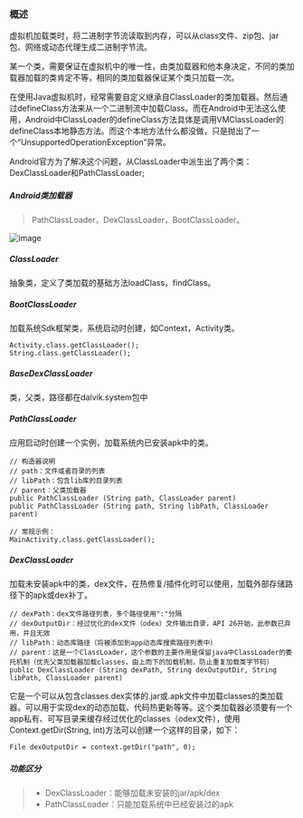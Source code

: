 
### 概述
虚拟机加载类时，将二进制字节流读取到内存，可以从class文件、zip包、jar包、网络或动态代理生成二进制字节流。

某一个类，需要保证在虚拟机中的唯一性，由类加载器和他本身决定，不同的类加载器加载的类肯定不等，相同的类加载器保证某个类只加载一次。

在使用Java虚拟机时，经常需要自定义继承自ClassLoader的类加载器。然后通过defineClass方法来从一个二进制流中加载Class。而在Android中无法这么使用，Android中ClassLoader的defineClass方法具体是调用VMClassLoader的defineClass本地静态方法。而这个本地方法什么都没做，只是抛出了一个“UnsupportedOperationException”异常。 

Android官方为了解决这个问题，从ClassLoader中派生出了两个类：DexClassLoader和PathClassLoader;

##### Android类加载器                                                       
> PathClassLoader，DexClassLoader，BootClassLoader。

![image](https://note.youdao.com/yws/public/resource/bd20ef876cb61385c8c4cc42339590cf/xmlnote/06E6D2DB9E214123A48E5CFD9E41FFB5/6689)

##### ClassLoader
抽象类，定义了类加载的基础方法loadClass，findClass。

##### BootClassLoader
加载系统Sdk框架类，系统启动时创建，如Context，Activity类。
```
Activity.class.getClassLoader();
String.class.getClassLoader();
```

##### BaseDexClassLoader
类，父类，路径都在dalvik.system包中

##### PathClassLoader
应用启动时创建一个实例，加载系统内已安装apk中的类。
```
// 构造器说明
// path：文件或者目录的列表 
// libPath：包含lib库的目录列表 
// parent：父类加载器
public PathClassLoader (String path, ClassLoader parent)
public PathClassLoader (String path, String libPath, ClassLoader parent)

// 常规示例：
MainActivity.class.getClassLoader();
```

##### DexClassLoader
加载未安装apk中的类，dex文件，在热修复/插件化时可以使用，加载外部存储路径下的apk或dex补丁。
```
// dexPath：dex文件路径列表，多个路径使用":"分隔 
// dexOutputDir：经过优化的dex文件（odex）文件输出目录，API 26开始，此参数已弃用，并且无效
// libPath：动态库路径（将被添加到app动态库搜索路径列表中） 
// parent：这是一个ClassLoader，这个参数的主要作用是保留java中ClassLoader的委托机制（优先父类加载器加载classes，由上而下的加载机制，防止重复加载类字节码）
public DexClassLoader (String dexPath, String dexOutputDir, String libPath, ClassLoader parent)
```
它是一个可以从包含classes.dex实体的.jar或.apk文件中加载classes的类加载器。可以用于实现dex的动态加载、代码热更新等等。这个类加载器必须要有一个app私有、可写目录来缓存经过优化的classes（odex文件），使用Context.getDir(String, int)方法可以创建一个这样的目录，如下：
```
File dexOutputDir = context.getDir("path", 0);
```

##### 功能区分
> - DexClassLoader：能够加载未安装的jar/apk/dex 
> - PathClassLoader：只能加载系统中已经安装过的apk
